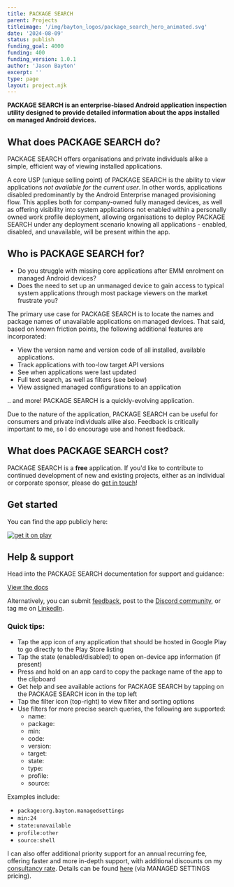```yaml
---
title: PACKAGE SEARCH
parent: Projects
titleimage: '/img/bayton_logos/package_search_hero_animated.svg'
date: '2024-08-09'
status: publish
funding_goal: 4000
funding: 400
funding_version: 1.0.1
author: 'Jason Bayton'
excerpt: ''
type: page
layout: project.njk
---
```

**PACKAGE SEARCH is an enterprise-biased Android application inspection utility designed to provide detailed information about the apps installed on managed Android devices.**

## What does PACKAGE SEARCH do?

PACKAGE SEARCH offers organisations and private individuals alike a simple, efficient way of viewing <span id="dynamic_word">installed applications</span>.

A core USP (unique selling point) of PACKAGE SEARCH is the ability to view applications _not available for the current user_. In other words, applications disabled predominantly by the Android Enterprise managed provisioning flow. This applies both for company-owned fully managed devices, as well as offering visibility into system applications not enabled within a personally owned work profile deployment, allowing organisations to deploy PACKAGE SEARCH under any deployment scenario knowing all applications - enabled, disabled, and unavailable, will be present within the app.

## Who is PACKAGE SEARCH for?

- Do you struggle with missing core applications after EMM enrolment on managed Android devices?
- Does the need to set up an unmanaged device to gain access to typical system applications through most package viewers on the market frustrate you?

The primary use case for PACKAGE SEARCH is to locate the names and package names of unavailable applications on managed devices. That said, based on known friction points, the following additional features are incorporated:

- View the version name and version code of all installed, available applications.
- Track applications with too-low target API versions
- See when applications were last updated
- Full text search, as well as filters (see below)
- View assigned managed configurations to an application

.. and more! PACKAGE SEARCH is a quickly-evolving application.

Due to the nature of the application, PACKAGE SEARCH can be useful for consumers and private individuals alike also. Feedback is critically important to me, so I do encourage use and honest feedback.

## What does PACKAGE SEARCH cost?

PACKAGE SEARCH is a **free** application. If you'd like to contribute to continued development of new and existing projects, either as an individual or corporate sponsor, please do [get in touch](/contact)!

## Get started

You can find the app publicly here:

[![get it on play](https://cdn.bayton.org/assets/resources/get_it_on_google.svg)](https://play.google.com/store/apps/details?id=org.bayton.packagesearch)

## Help & support

Head into the PACKAGE SEARCH documentation for support and guidance:

<a class="button" href="support/">View the docs</a>

Alternatively, you can submit [feedback](https://docs.google.com/forms/d/e/1FAIpQLSclD6_rkmgIZB_82qmuDoh_yavdA-yO71AuHfURr9oXqyw5AA/viewform?usp=sf_link), post to the [Discord community](https://discord.gg/5yMfb9UWm9), or tag me on [LinkedIn](https://linkedin.com/in/jasonbayton). 

### Quick tips:

- Tap the app icon of any application that should be hosted in Google Play to go directly to the Play Store listing
- Tap the state (enabled/disabled) to open on-device app information (if present)
- Press and hold on an app card to copy the package name of the app to the clipboard
- Get help and see available actions for PACKAGE SEARCH by tapping on the PACKAGE SEARCH icon in the top left
- Tap the filter icon (top-right) to view filter and sorting options
- Use filters for more precise search queries, the following are supported:
  - name:
  - package:
  - min:
  - code:
  - version:
  - target:
  - state:
  - type:
  - profile:
  - source:

Examples include:

- `package:org.bayton.managedsettings`
- `min:24`
- `state:unavailable`
- `profile:other`
- `source:shell`

I can also offer additional priority support for an annual recurring fee, offering faster and more in-depth support, with additional discounts on my [consultancy rate](/support). Details can be found [here](/projects/managed-settings/pricing/#support-priority-support) (via MANAGED SETTINGS pricing).

<script src="/js/package-search-dynamic-word.js"></script>
